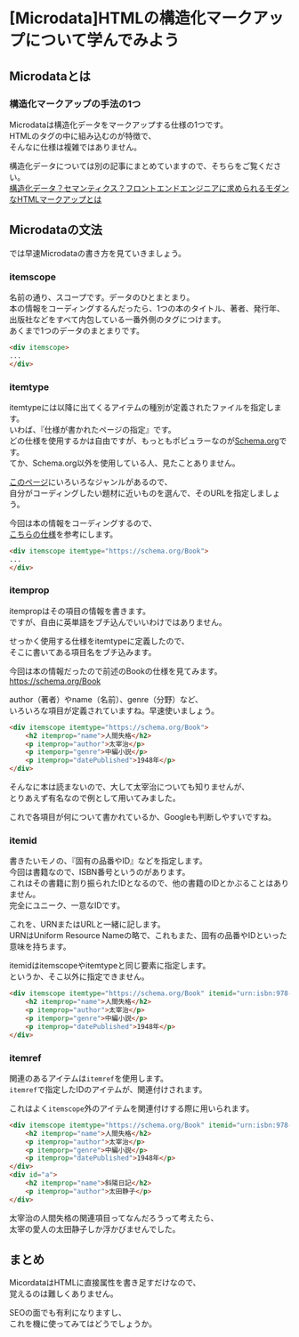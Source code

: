 # [Microdata]HTMLの構造化マークアップについて学んでみよう  

## Microdataとは  

### 構造化マークアップの手法の1つ  
Microdataは構造化データをマークアップする仕様の1つです。  
HTMLのタグの中に組み込むのが特徴で、  
そんなに仕様は複雑ではありません。  

構造化データについては別の記事にまとめていますので、そちらをご覧ください。  
[構造化データ？セマンティクス？フロントエンドエンジニアに求められるモダンなHTMLマークアップとは](https://haru0101.github.io/velosa/articles/html/structured-data.html)  

## Microdataの文法  
では早速Microdataの書き方を見ていきましょう。  

### itemscope  
名前の通り、スコープです。データのひとまとまり。  
本の情報をコーディングするんだったら、1つの本のタイトル、著者、発行年、出版社などをすべて内包している一番外側のタグにつけます。  
あくまで1つのデータのまとまりです。  

```html
<div itemscope>
...
</div>
```

### itemtype  
itemtypeには以降に出てくるアイテムの種別が定義されたファイルを指定します。  
いわば、『仕様が書かれたページの指定』です。  
どの仕様を使用するかは自由ですが、もっともポピュラーなのが[Schema.org](https://schema.org)です。  
てか、Schema.org以外を使用している人、見たことありません。  

[このページ](https://schema.org/CreativeWork)にいろいろなジャンルがあるので、  
自分がコーディングしたい題材に近いものを選んで、そのURLを指定しましょう。  

今回は本の情報をコーディングするので、  
[こちらの仕様](https://schema.org/Book)を参考にします。  

```html
<div itemscope itemtype="https://schema.org/Book">
...
</div>
```

### itemprop  
itempropはその項目の情報を書きます。  
ですが、自由に英単語をブチ込んでいいわけではありません。  

せっかく使用する仕様をitemtypeに定義したので、  
そこに書いてある項目名をブチ込みます。  

今回は本の情報だったので前述のBookの仕様を見てみます。  
https://schema.org/Book  

author（著者）やname（名前）、genre（分野）など、  
いろいろな項目が定義されていますね。早速使いましょう。  

```html
<div itemscope itemtype="https://schema.org/Book">
    <h2 itemprop="name">人間失格</h2>
    <p itemprop="author">太宰治</p>
    <p itemporp="genre">中編小説</p>
    <p itemprop="datePublished">1948年</p>
</div>
```

そんなに本は読まないので、大して太宰治についても知りませんが、  
とりあえず有名なので例として用いてみました。  

これで各項目が何について書かれているか、Googleも判断しやすいですね。  


### itemid  
書きたいモノの、『固有の品番やID』などを指定します。  
今回は書籍なので、ISBN番号というのがあります。  
これはその書籍に割り振られたIDとなるので、他の書籍のIDとかぶることはありません。  
完全にユニーク、一意なIDです。  

これを、URNまたはURLと一緒に記します。  
URNはUniform Resource Nameの略で、これもまた、固有の品番やIDといった意味を持ちます。  

itemidはitemscopeやitemtypeと同じ要素に指定します。  
というか、そこ以外に指定できません。  

```html
<div itemscope itemtype="https://schema.org/Book" itemid="urn:isbn:978-4101006055">
    <h2 itemprop="name">人間失格</h2>
    <p itemprop="author">太宰治</p>
    <p itemporp="genre">中編小説</p>
    <p itemprop="datePublished">1948年</p>
</div>
```

### itemref  
関連のあるアイテムは`itemref`を使用します。  
`itemref`で指定したIDのアイテムが、関連付けされます。  

これはよく`itemscope`外のアイテムを関連付けする際に用いられます。  

```html
<div itemscope itemtype="https://schema.org/Book" itemid="urn:isbn:978-4101006055" itemref="a">
    <h2 itemprop="name">人間失格</h2>
    <p itemprop="author">太宰治</p>
    <p itemporp="genre">中編小説</p>
    <p itemprop="datePublished">1948年</p>
</div>
<div id="a">
    <h2 itemprop="name">斜陽日記</h2>
    <p itemprop="author">太田静子</p>
</div>
```

太宰治の人間失格の関連項目ってなんだろうって考えたら、  
太宰の愛人の太田静子しか浮かびませんでした。  

## まとめ  
MicordataはHTMLに直接属性を書き足すだけなので、  
覚えるのは難しくありません。  

SEOの面でも有利になりますし、  
これを機に使ってみてはどうでしょうか。  